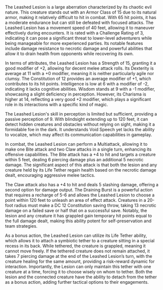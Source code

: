 The Leashed Lesion is a large aberration characterized by its chaotic evil nature. This creature stands out with an Armor Class of 15 due to its natural armor, making it relatively difficult to hit in combat. With 65 hit points, it has a moderate endurance but can still be defeated with focused attacks. The Leashed Lesion has a movement speed of 40 feet, allowing it to maneuver effectively during encounters. It is rated with a Challenge Rating of 3, indicating it can pose a significant threat to lower-level adventurers while being manageable for more experienced parties. Its notable features include damage resistance to necrotic damage and powerful abilities that allow it to drain health from opponents while recovering its own.

In terms of attributes, the Leashed Lesion has a Strength of 15, granting it a good modifier of +2, allowing for decent melee attack rolls. Its Dexterity is average at 11 with a +0 modifier, meaning it is neither particularly agile nor clumsy. The Constitution of 12 provides an average modifier of +1, which contributes to its hit points. Intelligence is low at 6 with a modifier of -2, indicating it lacks cognitive abilities. Wisdom stands at 9 with a -1 modifier, showcasing a slight deficiency in perception. However, its Charisma is higher at 14, reflecting a very good +2 modifier, which plays a significant role in its interactions with a specific kind of magic.

The Leashed Lesion's skill in perception is limited but sufficient, providing a passive perception of 9. With blindsight extending up to 120 feet, it can detect hidden creatures and obstacles without relying on sight, making it a formidable foe in the dark. It understands Void Speech yet lacks the ability to vocalize, which may affect its communication capabilities in gameplay.

In combat, the Leashed Lesion can perform a Multiattack, allowing it to make one Bite attack and two Claw attacks in a single turn, enhancing its offensive capabilities. The Bite attack has a +4 to hit and targets a creature within 5 feet, dealing 6 piercing damage plus an additional 5 necrotic damage. The significant aspect of this attack is that both the lesion and any creature held by its Life Tether regain health based on the necrotic damage dealt, encouraging aggressive melee tactics.

The Claw attack also has a +4 to hit and deals 5 slashing damage, offering a second option for damage output. The Draining Burst is a powerful action that requires a recharge of 5-6 and allows the Leashed Lesion to choose a point within 120 feet to unleash an area of effect attack. Creatures in a 20-foot radius must make a DC 12 Constitution saving throw, taking 13 necrotic damage on a failed save or half that on a successful save. Notably, the lesion and any creature it has grappled gain temporary hit points equal to the full damage dealt, making this ability potent for self-preservation and team strategies.

As a bonus action, the Leashed Lesion can utilize its Life Tether ability, which allows it to attach a symbiotic tether to a creature sitting in a special recess in its back. While tethered, the creature is grappled, meaning it cannot move freely. If the tethered creature does not remain attached, it takes 7 piercing damage at the end of the Leashed Lesion’s turn, with the creature healing for the same amount, providing a risk-reward dynamic for interaction. Importantly, the Lesion can only maintain this tether with one creature at a time, forcing it to choose wisely on whom to tether. Both the lesion and the connected creature have the ability to detach from the tether as a bonus action, adding further tactical options to their engagements.